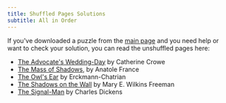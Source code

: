 ```yaml
---
title: Shuffled Pages Solutions
subtitle: All in Order
---
```

If you've downloaded a puzzle from the [main page] and you need help or want to
check your solution, you can read the unshuffled pages here:

* [The Advocate's Wedding-Day] by Catherine Crowe
* [The Mass of Shadows], by Anatole France
* [The Owl's Ear] by Erckmann-Chatrian
* [The Shadows on the Wall] by Mary E. Wilkins Freeman 
* [The Signal-Man] by Charles Dickens

[main page]: ..
[The Advocate's Wedding-Day]: the-advocates-wedding-day
[The Mass of Shadows]: the-mass-of-shadows
[The Owl's Ear]: the-owls-ear
[The Shadows on the Wall]: the-shadows-on-the-wall
[The Signal-Man]: the-signal-man
